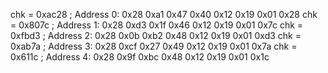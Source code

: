 
chk = 0xac28 ; Address 0: 0x28 0xa1 0x47 0x40 0x12 0x19 0x01 0x28
chk = 0x807c ; Address 1: 0x28 0xd3 0x1f 0x46 0x12 0x19 0x01 0x7c
chk = 0xfbd3 ; Address 2: 0x28 0x0b 0xb2 0x48 0x12 0x19 0x01 0xd3
chk = 0xab7a ; Address 3: 0x28 0xcf 0x27 0x49 0x12 0x19 0x01 0x7a
chk = 0x611c ; Address 4: 0x28 0x9f 0xbc 0x48 0x12 0x19 0x01 0x1c